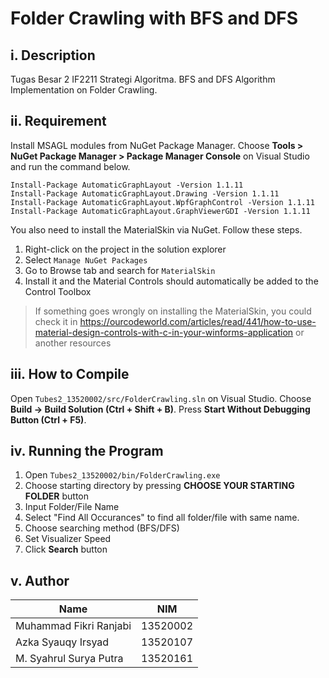 # Folder Crawling with BFS and DFS

## i. Description
Tugas Besar 2 IF2211 Strategi Algoritma. BFS and DFS Algorithm Implementation on Folder Crawling. 

## ii. Requirement
Install MSAGL modules from NuGet Package Manager. Choose **Tools > NuGet Package Manager > Package Manager Console** on Visual Studio and run the command below.
```
Install-Package AutomaticGraphLayout -Version 1.1.11
Install-Package AutomaticGraphLayout.Drawing -Version 1.1.11
Install-Package AutomaticGraphLayout.WpfGraphControl -Version 1.1.11
Install-Package AutomaticGraphLayout.GraphViewerGDI -Version 1.1.11
```
You also need to install the MaterialSkin via NuGet. Follow these steps.

1. Right-click on the project in the solution explorer
2. Select `Manage NuGet Packages`
3. Go to Browse tab and search for `MaterialSkin`
4. Install it and the Material Controls should automatically be added to the Control Toolbox

> If something goes wrongly on installing the MaterialSkin, you could check it in https://ourcodeworld.com/articles/read/441/how-to-use-material-design-controls-with-c-in-your-winforms-application or another resources

## iii. How to Compile
Open `Tubes2_13520002/src/FolderCrawling.sln` on Visual Studio. Choose **Build -> Build Solution (Ctrl + Shift + B)**. Press **Start Without Debugging Button (Ctrl + F5)**.

## iv. Running the Program
1. Open `Tubes2_13520002/bin/FolderCrawling.exe`
2. Choose starting directory by pressing **CHOOSE YOUR STARTING FOLDER** button
3. Input Folder/File Name
4. Select "Find All Occurances" to find all folder/file with same name.
5. Choose searching method (BFS/DFS)
6. Set Visualizer Speed
7. Click **Search** button

## v. Author
| Name          | NIM           |
| ------------- |:-------------:|
|Muhammad Fikri Ranjabi| 13520002 |
|Azka Syauqy Irsyad    | 13520107 |
|M. Syahrul Surya Putra| 13520161 |

